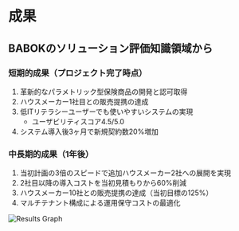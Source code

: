 # 成果

## BABOKのソリューション評価知識領域から

### 短期的成果（プロジェクト完了時点）
1. 革新的なパラメトリック型保険商品の開発と認可取得
2. ハウスメーカー1社目との販売提携の達成
3. 低ITリテラシーユーザーでも使いやすいシステムの実現
   - ユーザビリティスコア4.5/5.0
4. システム導入後3ヶ月で新規契約数20%増加

### 中長期的成果（1年後）
1. 当初計画の3倍のスピードで追加ハウスメーカー2社への展開を実現
2. 2社目以降の導入コストを当初見積もりから60%削減
3. ハウスメーカー10社との販売提携の達成（当初目標の125%）
4. マルチテナント構成による運用保守コストの最適化

![Results Graph](https://via.placeholder.com/450x200/EAEAEA/333333?text=成果の指標グラフ)
